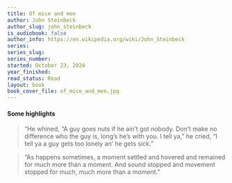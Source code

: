 ```yaml
---
title: Of mice and men
author: John Steinbeck
author_slug: john_steinbeck
is_audiobook: false
author_info: https://en.wikipedia.org/wiki/John_Steinbeck
series: 
series_slug: 
series_number: 
started: October 23, 2024
year_finished: 
read_status: Read
layout: book
book_cover_file: of_mice_and_men.jpg
---
```


#### Some highlights 


> “He whined, “A guy goes nuts if he ain’t got nobody. Don’t make no difference who the guy is, long’s he’s with you. I tell ya,” he cried, “I tell ya a guy gets too lonely an’ he gets sick.”




> “As happens sometimes, a moment settled and hovered and remained for much more than a moment. And sound stopped and movement stopped for much, much more than a moment.”

